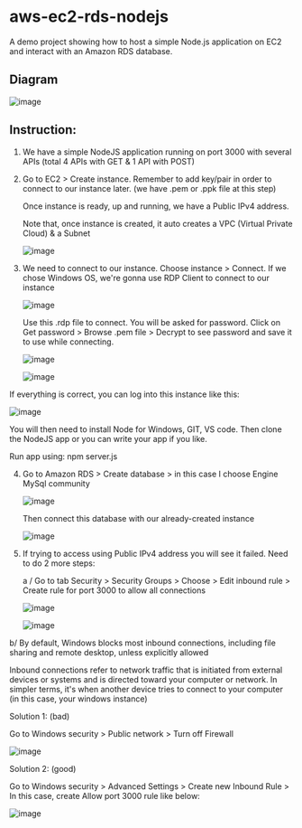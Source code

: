 # aws-ec2-rds-nodejs
A demo project showing how to host a simple Node.js application on EC2 and interact with an Amazon RDS database.

## Diagram

![image](https://github.com/user-attachments/assets/409bb36e-dd55-4ac0-9df4-f71bcfba94d3)


## Instruction:

1. We have a simple NodeJS application running on port 3000 with several APIs (total 4 APIs with GET & 1 API with POST)

2. Go to EC2 > Create instance. Remember to add key/pair in order to connect to our instance later. (we have .pem or .ppk file at this step)
  
   Once instance is ready, up and running, we have a Public IPv4 address.

   Note that, once instance is created, it auto creates a VPC (Virtual Private Cloud) & a Subnet
   
   ![image](https://github.com/user-attachments/assets/b0d19f60-6156-4ceb-8beb-401364a57e77)

3. We need to connect to our instance. Choose instance > Connect. If we chose Windows OS, we're gonna use RDP Client to connect to our instance

   ![image](https://github.com/user-attachments/assets/4afffea1-6e5c-40a0-b4f8-49ce4bf34d0e)

   Use this .rdp file to connect. You will be asked for password. Click on Get password > Browse .pem file > Decrypt to see password and save it to use while connecting.
   
   ![image](https://github.com/user-attachments/assets/5d8c5952-fc89-46af-9861-8a24ada02069)

   ![image](https://github.com/user-attachments/assets/6a9ee162-1383-4b3d-9e9e-58932d7dac58)

  If everything is correct, you can log into this instance like this:

  ![image](https://github.com/user-attachments/assets/8a14b115-6c36-4c70-8015-1f6e41d25397)

  You will then need to install Node for Windows, GIT, VS code. Then clone the NodeJS app or you can write your app if you like.

  Run app using: npm server.js

4. Go to Amazon RDS > Create database > in this case I choose Engine MySql community

   ![image](https://github.com/user-attachments/assets/a8123256-e41e-4377-9525-0c5e1928c536)

   Then connect this database with our already-created instance

   ![image](https://github.com/user-attachments/assets/0ba4a1cd-7ed6-4e86-8669-5227aead452b)

  
6. If trying to access using Public IPv4 address you will see it failed. Need to do 2 more steps:

   a / Go to tab Security > Security Groups > Choose > Edit inbound rule > Create rule for port 3000 to allow all connections

   ![image](https://github.com/user-attachments/assets/8bf3493d-8da3-4721-87ea-a8512cac26d6)

   ![image](https://github.com/user-attachments/assets/7aebfa23-6171-42e6-aebf-41a046cc6447)

  b/ By default, Windows blocks most inbound connections, including file sharing and remote desktop, unless explicitly allowed

  Inbound connections refer to network traffic that is initiated from external devices or systems and is directed toward your computer or network. In simpler terms, it's when another device tries to connect to your computer (in this case, your windows instance)

  Solution 1: (bad)

  Go to Windows security > Public network > Turn off Firewall

  ![image](https://github.com/user-attachments/assets/5df3b3e5-7d22-4a69-a5f2-37ec2437619a)

  Solution 2: (good)

   Go to Windows security > Advanced Settings > Create new Inbound Rule > In this case, create Allow port 3000 rule like below:

   ![image](https://github.com/user-attachments/assets/893eddb1-90b4-44b8-8bc3-a4ea37af85b5)


  
